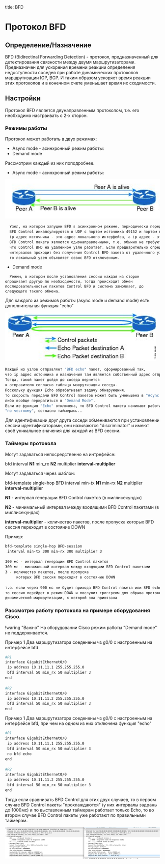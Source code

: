 title: BFD

# Протокол BFD

## Определение/Назначение

BFD (Bidirectinal Forwarding Detection) - протокол, предназначенный для детектирования связности между двумя маршрутизаторами. Предназначен для ускорения времени реакции определения недоступности соседей при работе динамических протоколов маршрутизации IGP, BGP. И таким образом ускоряет время реакции этих протоколов и в конечном счете уменьшает время их сходимости.

## Настройки
Протокол BFD является двунаправленным протоколом, т.е. его необходимо настраивать с 2-х сторон.

### Режимы работы
Протокол может работать в двух режимах:

- Async mode - асинхронный режим работы:
- Demand mode 

Рассмотрим каждый из них поподробнее.

- Async mode - асинхронный режим работы:

![BFD Async](img/bfd-async.png)

```bash 
  Узел, на котором запущен BFD в асинхронном режиме, периодически передает пакеты BFD Control. 
  BFD Control инкапсулируются в UDP с портом источника 49152 и портом назначения 3784. 
  ip адрес источника - это адрес локального интерфейса, а ip адрес - это адрес удаленного интерфейса.
  BFD Control пакеты являются однонаправленными, т.е. обычно не требуют ответа. Их цель - подтвердить, 
  что Control BFD на удаленном узле работает. Если предварительно определенное количество 
  интервалов проходит без получения Control BFD пакета от удаленного узла, 
  то локальный узел объявляет сеанс BFD отключенным.
```

- Demand mode 
```
  Режим, в котором после установления сессии каждая из сторон опрашивает другую по необходимости, тогда происходит обмен последовательностью пакетов Control BFD и система замолкает, до следующего такого обмена.
```

Для каждого из режимов работы (async mode и demand mode) есть дополнительная функция "echo"

![BFD echo function](img/bfd-echo.png)

```bash
Каждый из узлов отправляет "BFD echo" пакет, сформированный так, 
что ip адрес источника и назначения там является собственный адрес отправителя. 
Тогда, такой пакет дойдя до соседа вернется 
к отправителю согласно таблицы машрутизации соседа.
Поскольку функция Echo обрабатывает задачу обнаружения, 
то скорость передачи BFD Control пакетов может быть уменьшена в "Acync Mode",
либо вообще перкратиться в "Demand Mode".
Если же функция "Echo" отключена, то BFD Control пакеты начинают работать 
"по честному", согласно таймерам...
```

Для идентификации друг друга соседи обмениваются при установлении сессии идентификаторами, 
они называются "discriminator" и имеют своё уникальное значения для каждой из BFD сессии.

### Таймеры протокола

Могут задаваться непосредственно на интрефейсе:

bfd interval **N1** min_rx **N2** multiplier **interval-multiplier**

Могут задаваться через шаблон:

bfd-template single-hop BFD
 interval min-tx **N1** min-rx **N2** multiplier **interval-multiplier**


**N1** -  интервал генерации BFD Control пакетов (в миллисекундах)

**N2** - минимальный интервал между входящими BFD Control пакетами (в миллисекундах)

**interval-multiplier** - количество пакетов, после пропуска которых BFD сессия переходит в состояние DOWN

Пример:
```bash
bfd-template single-hop BFD-session
 interval min-tx 300 min-rx 300 multiplier 3

300 мс - интервал генерации BFD Control пакетов
300 мс - минимальный интервал между входящими BFD Control пакетами
3 - количество пакетов, после пропуска 
     которых BFD сессия переходит в состояние DOWN

т.о. если через 900 мс не будет прихода BFD Control пакета или BFD echo,
то сессия перейдет в режим DOWN и послужит триггреом для обрыва протокола
динамической маршрутизации, к которой она привязана
```

### Рассмотрю работу протокола на примере оборудования Cisco.
!waring "Важно"
		На оборудовании Cisco режим работы "Demand mode" не поддерживается.

Пример 1 Два маршрутизатора соеденены чз g0/0 с настроенным на интерфейсе bfd
```bash
#R1
interface GigabitEthernet0/0
 ip address 10.11.11.1 255.255.255.0
 bfd interval 50 min_rx 50 multiplier 3
end

#R2
interface GigabitEthernet0/0
 ip address 10.11.11.2 255.255.255.0
 bfd interval 50 min_rx 50 multiplier 3
end
```

Пример 1 Два маршрутизатора соеденены чз g0/0 с настроенным на интерфейсе bfd,
при чем на одном из них отключена функция "echo"
```bash
#R1
interface GigabitEthernet0/0
 ip address 10.11.11.1 255.255.255.0
 bfd interval 50 min_rx 50 multiplier 3
 no bfd echo
end

#R2
interface GigabitEthernet0/0
 ip address 10.11.11.2 255.255.255.0
 bfd interval 50 min_rx 50 multiplier 3
end
```

Тогда если сравнивать BFD Control для этих двух случаев, то
в первом случае BFD Control пакеты "прохлаждаются" (у них интервалы задраны до 1000мс)
и по выставленным таймерам работает только Echo, 
то во втором случае BFD Control пакеты уже работают по правильными таймерам.

![BFD echo function](img/bfd-control-with-without-echo.jpg)
